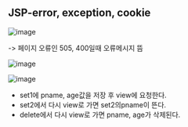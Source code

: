 <h2>JSP-error, exception, cookie</h2>

![image](https://user-images.githubusercontent.com/60453937/168563110-eebdeff6-5df0-4cc4-9682-cc7bd7a1cca8.png)

-> 페이지 오류인 505, 400일때 오류메시지 뜸

![image](https://user-images.githubusercontent.com/60453937/168563576-a0196863-02e8-4009-b954-60d936c30839.png)

![image](https://user-images.githubusercontent.com/60453937/168563491-d2d5126c-6c4a-4bf6-8341-4cc1227a8e2c.png)

<ul>
  <li>set1에 pname, age값을 저장 후 view에 요청한다.<br></li>
  <li>set2에서 다시 view로 가면 set2의pname이 뜬다.<br></li>
  <li>delete에서 다시 view로 가면 pname, age가 삭제된다.<br></li>
</ul>
